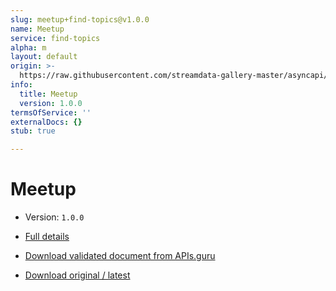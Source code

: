 ```yaml
---
slug: meetup+find-topics@v1.0.0
name: Meetup
service: find-topics
alpha: m
layout: default
origin: >-
  https://raw.githubusercontent.com/streamdata-gallery-master/asyncapi/master/_listings/meetup/meetup-find-topics-stream-async.md
info:
  title: Meetup
  version: 1.0.0
termsOfService: ''
externalDocs: {}
stub: true

---
```

# Meetup

* Version: `1.0.0`
* [Full details](../html/meetup+find-topics@v1.0.0.html)





* [Download validated document from APIs.guru](https://raw.githubusercontent.com/APIs-guru/asyncapi-directory/master/docs/APIs/meetup%2Bfind-topics%40v1.0.0.yaml)
* [Download original / latest](https://raw.githubusercontent.com/streamdata-gallery-master/asyncapi/master/_listings/meetup/meetup-find-topics-stream-async.md)

<script type="application/ld+json">
{
  "@context": "http://schema.org/",
  "@type": "WebAPI",

  "documentation": "",

  "name": "Meetup"
}
</script>
